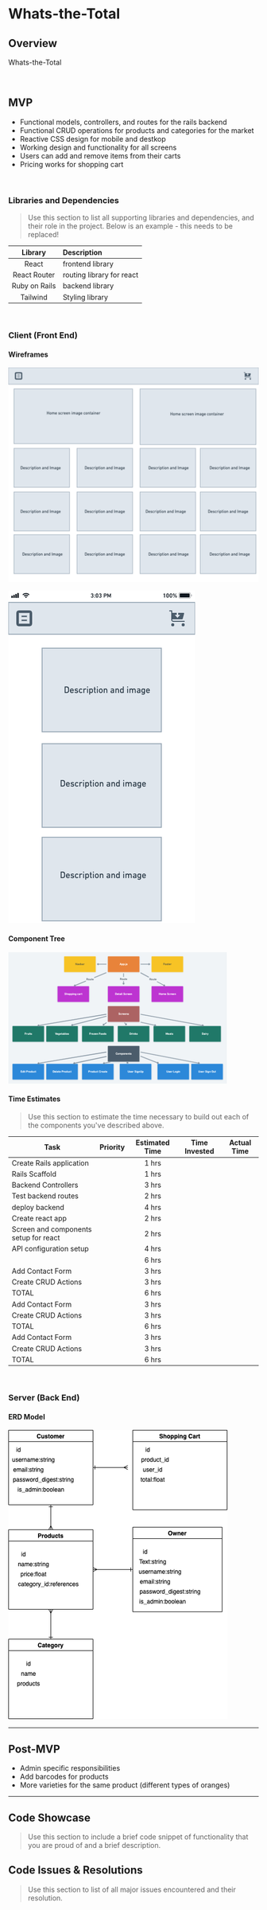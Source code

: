 # Whats-the-Total

## Overview

Whats-the-Total

<br>

## MVP

- Functional models, controllers, and routes for the rails backend
- Functional CRUD operations for products and categories for the market
- Reactive CSS design for mobile and destkop
- Working design and functionality for all screens
- Users can add and remove items from their carts
- Pricing works for shopping cart

<br>

### Libraries and Dependencies

> Use this section to list all supporting libraries and dependencies, and their role in the project. Below is an example - this needs to be replaced!

|    Library    | Description               |
| :-----------: | :------------------------ |
|     React     | frontend library          |
| React Router  | routing library for react |
| Ruby on Rails | backend library           |
|   Tailwind    | Styling library           |

<br>

### Client (Front End)

#### Wireframes

![Desktop wire frame](./images/Desktop.png)

![Mobile wire frame](./images/Mobile.png)

#### Component Tree

![Component Heirarchy](images/Component-Heirarchy.png)

#### Time Estimates

> Use this section to estimate the time necessary to build out each of the components you've described above.

| Task                                  | Priority | Estimated Time | Time Invested | Actual Time |
| ------------------------------------- | :------: | :------------: | :-----------: | :---------: |
| Create Rails application              |          |     1 hrs      |               |             |
| Rails Scaffold                        |          |     1 hrs      |               |             |
| Backend Controllers                   |          |     3 hrs      |               |             |
| Test backend routes                   |          |     2 hrs      |               |             |
| deploy backend                        |          |     4 hrs      |               |             |
| Create react app                      |          |     2 hrs      |               |             |
| Screen and components setup for react |          |     2 hrs      |               |             |
| API configuration setup               |          |     4 hrs      |               |             |
|                                       |          |     6 hrs      |               |             |
| Add Contact Form                      |          |     3 hrs      |               |             |
| Create CRUD Actions                   |          |     3 hrs      |               |             |
| TOTAL                                 |          |     6 hrs      |               |             |
| Add Contact Form                      |          |     3 hrs      |               |             |
| Create CRUD Actions                   |          |     3 hrs      |               |             |
| TOTAL                                 |          |     6 hrs      |               |             |
| Add Contact Form                      |          |     3 hrs      |               |             |
| Create CRUD Actions                   |          |     3 hrs      |               |             |
| TOTAL                                 |          |     6 hrs      |               |             |

<br>

### Server (Back End)

#### ERD Model

![ERD Model](./images/ERD.png)

---

## Post-MVP

- Admin specific responsibilities
- Add barcodes for products
- More varieties for the same product (different types of oranges)

---

## Code Showcase

> Use this section to include a brief code snippet of functionality that you are proud of and a brief description.

## Code Issues & Resolutions

> Use this section to list of all major issues encountered and their resolution.
